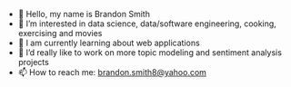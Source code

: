 - 👋 Hello, my name is Brandon Smith
- 👀 I’m interested in data science, data/software engineering, cooking, exercising and movies
- 🌱 I am currently learning about web applications
- 💞️ I’d really like to work on more topic modeling and sentiment analysis projects
- 📫 How to reach me: brandon.smith8@yahoo.com

<!---
BrandonSmith710/BrandonSmith710 is a ✨ special ✨ repository because its `README.md` (this file) appears on your GitHub profile.
You can click the Preview link to take a look at your changes.
--->
